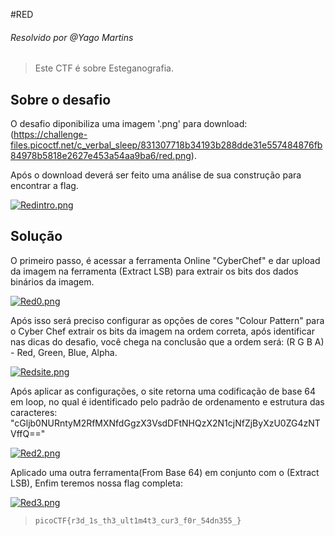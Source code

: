 #RED
###### Resolvido por @Yago Martins
> Este CTF é sobre Esteganografia.
## Sobre o desafio
O desafio diponibiliza uma imagem '.png' para download: (https://challenge-files.picoctf.net/c_verbal_sleep/831307718b34193b288dde31e557484876fb84978b5818e2627e453a54aa9ba6/red.png).

Após o download deverá ser feito uma análise de sua construção para encontrar a flag.

[![Redintro.png](https://i.postimg.cc/Nj5Y9mpk/Redintro.png)](https://postimg.cc/hXWNNzFX)


## Solução
O primeiro passo, é acessar a ferramenta Online "CyberChef" e dar upload da imagem na ferramenta (Extract LSB) para extrair os bits dos dados binários da imagem.

[![Red0.png](https://i.postimg.cc/HLgZDCc8/Red0.png)](https://postimg.cc/w1wcLZk9)

Após isso será preciso configurar as opções de cores "Colour Pattern" para o Cyber Chef extrair os bits da imagem na ordem correta, após identificar nas dicas do desafio, você chega na conclusão que a ordem será: (R G B A) - Red, Green, Blue, Alpha.

[![Redsite.png](https://i.postimg.cc/QtrHJ0z3/Redsite.png)](https://postimg.cc/3yn8KC7S)

Após aplicar as configurações, o site retorna uma codificação de base 64 em loop, no qual é identificado pelo padrão de ordenamento e estrutura das caracteres: "cGljb0NURntyM2RfMXNfdGgzX3VsdDFtNHQzX2N1cjNfZjByXzU0ZG4zNTVffQ=="

[![Red2.png](https://i.postimg.cc/gjxFXPKk/Red2.png)](https://postimg.cc/2LNXMMJP)

Aplicado uma outra ferramenta(From Base 64) em conjunto com o (Extract LSB), Enfim teremos nossa flag completa:

[![Red3.png](https://i.postimg.cc/fTFX0jMw/Red3.png)](https://postimg.cc/mtYhv9cq)

>`picoCTF{r3d_1s_th3_ult1m4t3_cur3_f0r_54dn355_}`
 

